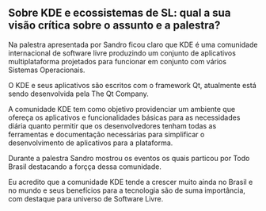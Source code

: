 ## Sobre KDE e ecossistemas de SL:  qual a sua visão crítica sobre o assunto e a palestra?
Na palestra apresentada por Sandro ficou claro que KDE  é uma comunidade internacional de software livre produzindo um conjunto de aplicativos multiplataforma projetados para funcionar em conjunto com vários Sistemas Operacionais.

O KDE e seus aplicativos são escritos com o framework Qt, atualmente está sendo desenvolvida pela The Qt Company.

A comunidade KDE tem como objetivo providenciar um ambiente que ofereça os aplicativos e funcionalidades básicas para as necessidades diária quanto permitir que os desenvolvedores tenham todas as ferramentas e documentação necessárias para simplificar o desenvolvimento de aplicativos para a plataforma.

Durante a palestra Sandro mostrou os eventos os quais particou por Todo Brasil destacando a forçça dessa comunidade.

Eu acredito que a comunidade KDE tende a crescer muito ainda no Brasil e no mundo e seus benefícios para a tecnologia são de suma importância, com destaque para universo de Software Livre.
